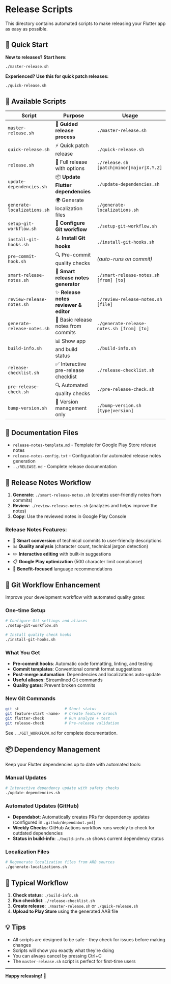 # Release Scripts

This directory contains automated scripts to make releasing your Flutter app as easy as possible.

## 🚀 Quick Start

**New to releases? Start here:**

```bash
./master-release.sh
```

**Experienced? Use this for quick patch releases:**

```bash
./quick-release.sh
```

## 📁 Available Scripts

| Script                      | Purpose                                | Usage                                       |
| --------------------------- | -------------------------------------- | ------------------------------------------- |
| `master-release.sh`         | 🎯 **Guided release process**          | `./master-release.sh`                       |
| `quick-release.sh`          | ⚡ Quick patch release                 | `./quick-release.sh`                        |
| `release.sh`                | 🔧 Full release with options           | `./release.sh [patch\|minor\|major\|X.Y.Z]` |
| `update-dependencies.sh`    | 📦 **Update Flutter dependencies**     | `./update-dependencies.sh`                  |
| `generate-localizations.sh` | 🌍 Generate localization files         | `./generate-localizations.sh`               |
| `setup-git-workflow.sh`     | 🌊 **Configure Git workflow**          | `./setup-git-workflow.sh`                   |
| `install-git-hooks.sh`      | 🪝 **Install Git hooks**               | `./install-git-hooks.sh`                    |
| `pre-commit-hook.sh`        | 🔍 Pre-commit quality checks           | _(auto-runs on commit)_                      |
| `smart-release-notes.sh`    | 🤖 **Smart release notes generator**   | `./smart-release-notes.sh [from] [to]`      |
| `review-release-notes.sh`   | ✨ **Release notes reviewer & editor** | `./review-release-notes.sh [file]`          |
| `generate-release-notes.sh` | 📝 Basic release notes from commits    | `./generate-release-notes.sh [from] [to]`   |
| `build-info.sh`             | 📊 Show app and build status           | `./build-info.sh`                           |
| `release-checklist.sh`      | ✅ Interactive pre-release checklist   | `./release-checklist.sh`                    |
| `pre-release-check.sh`      | 🔍 Automated quality checks            | `./pre-release-check.sh`                    |
| `bump-version.sh`           | 🔢 Version management only             | `./bump-version.sh [type\|version]`         |

## 📝 Documentation Files

- `release-notes-template.md` - Template for Google Play Store release notes
- `release-notes-config.txt` - Configuration for automated release notes generation
- `../RELEASE.md` - Complete release documentation

## 📝 Release Notes Workflow

1. **Generate**: `./smart-release-notes.sh` (creates user-friendly notes from commits)
2. **Review**: `./review-release-notes.sh` (analyzes and helps improve the notes)
3. **Copy**: Use the reviewed notes in Google Play Console

### Release Notes Features:

- 🤖 **Smart conversion** of technical commits to user-friendly descriptions
- 📊 **Quality analysis** (character count, technical jargon detection)
- ✏️ **Interactive editing** with built-in suggestions
- 📋 **Google Play optimization** (500 character limit compliance)
- 🎯 **Benefit-focused** language recommendations

## 🌊 Git Workflow Enhancement

Improve your development workflow with automated quality gates:

### One-time Setup
```bash
# Configure Git settings and aliases
./setup-git-workflow.sh

# Install quality check hooks
./install-git-hooks.sh
```

### What You Get
- **Pre-commit hooks**: Automatic code formatting, linting, and testing
- **Commit templates**: Conventional commit format suggestions
- **Post-merge automation**: Dependencies and localizations auto-update
- **Useful aliases**: Streamlined Git commands
- **Quality gates**: Prevent broken commits

### New Git Commands
```bash
git st                    # Short status
git feature-start <name>  # Create feature branch
git flutter-check         # Run analyze + test
git release-check         # Pre-release validation
```

See `../GIT_WORKFLOW.md` for complete documentation.

## 📦 Dependency Management

Keep your Flutter dependencies up to date with automated tools:

### Manual Updates
```bash
# Interactive dependency update with safety checks
./update-dependencies.sh
```

### Automated Updates (GitHub)
- **Dependabot**: Automatically creates PRs for dependency updates (configured in `.github/dependabot.yml`)
- **Weekly Checks**: GitHub Actions workflow runs weekly to check for outdated dependencies
- **Status in build-info**: `./build-info.sh` shows current dependency status

### Localization Files
```bash
# Regenerate localization files from ARB sources
./generate-localizations.sh
```

## 🎯 Typical Workflow

1. **Check status**: `./build-info.sh`
2. **Run checklist**: `./release-checklist.sh`
3. **Create release**: `./master-release.sh` or `./quick-release.sh`
4. **Upload to Play Store** using the generated AAB file

## 💡 Tips

- All scripts are designed to be safe - they check for issues before making changes
- Scripts will show you exactly what they're doing
- You can always cancel by pressing Ctrl+C
- The `master-release.sh` script is perfect for first-time users

---

**Happy releasing! 🎉**
